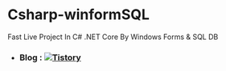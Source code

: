 # Csharp-winformSQL
Fast Live Project In C# .NET Core By Windows Forms &amp; SQL DB

* ### Blog : <a href="https://organize1202.tistory.com/category/Anna%20belly%20belly%20hard/C%23.Net%20Core%20By%20Windows%20Forms%20%26%20SQL%20DB">![Tistory](https://img.shields.io/badge/Tistory-%23000000.svg?style=plastic&logo=tistory&logoColor=#000000)
